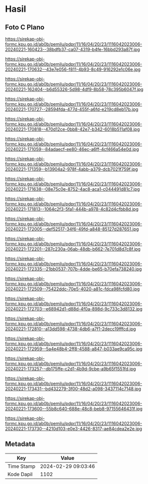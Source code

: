 # Hasil

## Foto C Plano

https://sirekap-obj-formc.kpu.go.id/ab0b/pemilu/pdpr/11/16/04/20/23/1116042023006-20240221-160423--38bdfb37-ca07-4319-b4fe-16bbd293a87f.jpg

https://sirekap-obj-formc.kpu.go.id/ab0b/pemilu/pdpr/11/16/04/20/23/1116042023006-20240221-170632--43e7e056-f811-4b93-8c49-916292e1c06e.jpg

https://sirekap-obj-formc.kpu.go.id/ab0b/pemilu/pdpr/11/16/04/20/23/1116042023006-20240221-162404--b6d55326-5d98-4df9-8b58-78c395b6047f.jpg

https://sirekap-obj-formc.kpu.go.id/ab0b/pemilu/pdpr/11/16/04/20/23/1116042023006-20240221-170727--28594fda-477d-455f-a6fd-e219cd8eb17b.jpg

https://sirekap-obj-formc.kpu.go.id/ab0b/pemilu/pdpr/11/16/04/20/23/1116042023006-20240221-170818--470d12ce-0bb8-42e7-b342-6018b511af08.jpg

https://sirekap-obj-formc.kpu.go.id/ab0b/pemilu/pdpr/11/16/04/20/23/1116042023006-20240221-171059--84adaecf-ee80-46ec-a6ff-4cf466a54e0d.jpg

https://sirekap-obj-formc.kpu.go.id/ab0b/pemilu/pdpr/11/16/04/20/23/1116042023006-20240221-171359--b13904a2-978f-4abb-a379-dcb7021f759f.jpg

https://sirekap-obj-formc.kpu.go.id/ab0b/pemilu/pdpr/11/16/04/20/23/1116042023006-20240221-171638--08e75c0e-8752-4ac8-aca1-c044491d81c7.jpg

https://sirekap-obj-formc.kpu.go.id/ab0b/pemilu/pdpr/11/16/04/20/23/1116042023006-20240221-171813--1064c2f3-5fa1-444b-a978-4c82d4cfbb8d.jpg

https://sirekap-obj-formc.kpu.go.id/ab0b/pemilu/pdpr/11/16/04/20/23/1116042023006-20240221-172005--def52517-34f6-49fd-a848-85127d287651.jpg

https://sirekap-obj-formc.kpu.go.id/ab0b/pemilu/pdpr/11/16/04/20/23/1116042023006-20240221-172201--287c230a-06ab-48db-b662-7e701d8d7c8f.jpg

https://sirekap-obj-formc.kpu.go.id/ab0b/pemilu/pdpr/11/16/04/20/23/1116042023006-20240221-172335--21bb0537-707b-4dde-be65-b70efa738240.jpg

https://sirekap-obj-formc.kpu.go.id/ab0b/pemilu/pdpr/11/16/04/20/23/1116042023006-20240221-172509--75422ddc-70e5-4020-a81c-fdca98fcfd80.jpg

https://sirekap-obj-formc.kpu.go.id/ab0b/pemilu/pdpr/11/16/04/20/23/1116042023006-20240221-172703--e68942d1-d88d-4f0a-898d-9c733c3d8132.jpg

https://sirekap-obj-formc.kpu.go.id/ab0b/pemilu/pdpr/11/16/04/20/23/1116042023006-20240221-172810--a13dd598-4738-4db6-a7f1-2decc19fffcd.jpg

https://sirekap-obj-formc.kpu.go.id/ab0b/pemilu/pdpr/11/16/04/20/23/1116042023006-20240221-172959--5a4e48b4-2ff8-4588-a847-b033ae9ca95c.jpg

https://sirekap-obj-formc.kpu.go.id/ab0b/pemilu/pdpr/11/16/04/20/23/1116042023006-20240221-173257--db175ffe-c2d1-4b9d-9cbe-a9b65f1551fd.jpg

https://sirekap-obj-formc.kpu.go.id/ab0b/pemilu/pdpr/11/16/04/20/23/1116042023006-20240221-173431--bd432279-3f00-48d2-a098-3437114c7148.jpg

https://sirekap-obj-formc.kpu.go.id/ab0b/pemilu/pdpr/11/16/04/20/23/1116042023006-20240221-173600--55b8c640-688e-48c8-beb8-97155646431f.jpg

https://sirekap-obj-formc.kpu.go.id/ab0b/pemilu/pdpr/11/16/04/20/23/1116042023006-20240221-173730--4210d103-e0e3-4426-8317-ae84cdea2e2e.jpg


## Metadata

| Key        | Value               |
| ---------- | ------------------- |
| Time Stamp | 2024-02-29 09:03:46 |
| Kode Dapil | 1102                |



